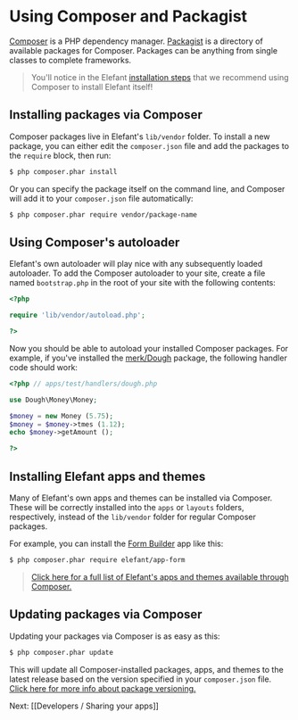 # Using Composer and Packagist

[Composer](http://getcomposer.org/) is a PHP dependency manager. [Packagist](http://packagist.org/)
is a directory of available packages for Composer. Packages can be anything
from single classes to complete frameworks.

> You'll notice in the Elefant [installation steps](/docs/2.2/getting-started/installation)
that we recommend using Composer to install Elefant itself!

## Installing packages via Composer

Composer packages live in Elefant's `lib/vendor` folder. To install a new package, you
can either edit the `composer.json` file and add the packages to the `require` block,
then run:

~~~bash
$ php composer.phar install
~~~

Or you can specify the package itself on the command line, and Composer will add it to
your `composer.json` file automatically:

~~~bash
$ php composer.phar require vendor/package-name
~~~

## Using Composer's autoloader

Elefant's own autoloader will play nice with any subsequently loaded autoloader. To add
the Composer autoloader to your site, create a file named `bootstrap.php` in the root
of your site with the following contents:

~~~php
<?php

require 'lib/vendor/autoload.php';

?>
~~~

Now you should be able to autoload your installed Composer packages. For example, if
you've installed the [merk/Dough](https://packagist.org/packages/merk/dough) package,
the following handler code should work:

~~~php
<?php // apps/test/handlers/dough.php

use Dough\Money\Money;

$money = new Money (5.75);
$money = $money->tmes (1.12);
echo $money->getAmount ();

?>
~~~

## Installing Elefant apps and themes

Many of Elefant's own apps and themes can be installed via Composer. These will be
correctly installed into the `apps` or `layouts` folders, respectively, instead of
the `lib/vendor` folder for regular Composer packages.

For example, you can install the [Form Builder](https://github.com/jbroadway/form) app
like this:

~~~bash
$ php composer.phar require elefant/app-form
~~~

> [Click here for a full list of Elefant's apps and themes available through Composer.](https://packagist.org/packages/elefant/)

## Updating packages via Composer

Updating your packages via Composer is as easy as this:

~~~bash
$ php composer.phar update
~~~

This will update all Composer-installed packages, apps, and themes to the latest release
based on the version specified in your `composer.json` file.
[Click here for more info about package versioning.](https://getcomposer.org/doc/01-basic-usage.md#package-versions)

Next: [[Developers / Sharing your apps]]